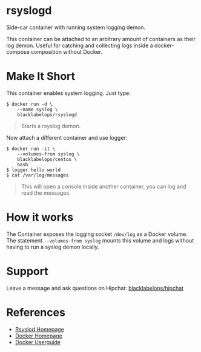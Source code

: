 # rsyslogd

Side-car container with running system logging demon.

This container can be attached to an arbitrary amount of containers as their log
demon. Useful for catching and collecting logs inside a docker-compose
composition without Docker.

# Make It Short

This container enables system logging. Just type:

~~~~
$ docker run -d \
    --name syslog \
    blacklabelops/rsyslogd
~~~~

> Starts a rsyslog demon.

Now attach a different container and use logger:

~~~~
$ docker run -it \
    --volumes-from syslog \
    blacklabelops/centos \
    bash
$ logger hello world
$ cat /var/log/messages
~~~~

> This will open a console inside another container, you can log and read the messages.

# How it works

The Container exposes the logging socket `/dev/log` as a Docker volume. The statement `--volumes-from syslog` mounts
this volume and logs without having to run a syslog demon locally.

# Support

Leave a message and ask questions on Hipchat: [blacklabelops/hipchat](http://support.blacklabelops.com)

# References

* [Rsyslod Homepage](http://www.rsyslog.com/)
* [Docker Homepage](https://www.docker.com/)
* [Docker Userguide](https://docs.docker.com/userguide/)
